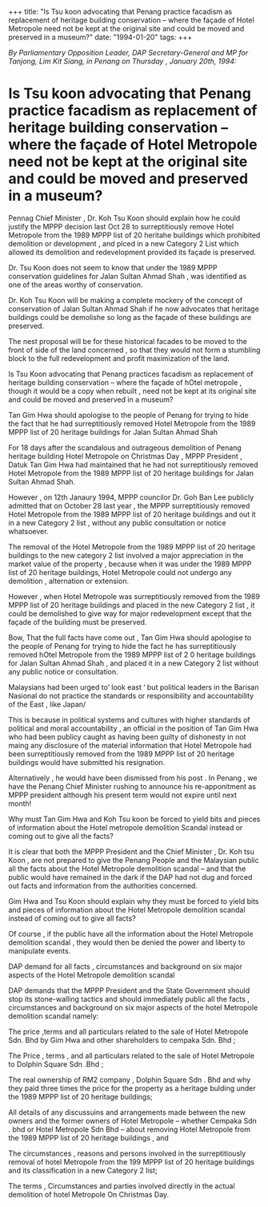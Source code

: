 +++ 
title: "Is Tsu koon advocating that Penang practice facadism as replacement of heritage building conservation – where the façade of Hotel Metropole need not be kept at the original site and could be moved and preserved in a museum?"
date: "1994-01-20"
tags:
+++

_By Parliamentary Opposition Leader, DAP Secretary-General and MP for Tanjong, Lim Kit Siang, in Penang  on Thursday , January  20th, 1994:_

# Is Tsu koon advocating that Penang practice facadism as replacement of heritage building conservation – where the façade of Hotel Metropole need not be kept at the original site and could be moved and preserved in a museum?

Pennag Chief Minister , Dr. Koh Tsu Koon should explain how he could justify the MPPP decision last Oct 28 to surreptitiously remove Hotel Metropole from the 1989 MPPP list of 20 heritahe buildings which prohibited demolition or development , and plced in a new Category 2 List which allowed its demolition and redevelopment provided its façade is preserved.</u>

Dr. Tsu Koon does not seem to know that under the 1989 MPPP conservation guidelines for Jalan Sultan Ahmad Shah , was identified as one of the areas worthy of conservation.

Dr. Koh Tsu Koon will be making a complete mockery of the concept of conservation of Jalan Sultan Ahmad Shah if he now advocates that heritage buildings could be demolishe so long as the façade of these buildings are preserved.

The nest proposal will be for these historical facades to be moved to the front of side of the land concerned , so that they would not form a stumbling block to the full redevelopment and profit maximization of the land.

Is Tsu Koon advocating that Penang practices facadism as replacement of heritage building conservation – where the façade of hOtel metropole , though it would be a copy when rebuilt , need not be kept at its original site and could be moved and preserved in a museum?

Tan Gim Hwa should apologise to the people of Penang for trying to hide the fact that he had surreptitiously removed Hotel Metropole from the 1989 MPPP list of 20 heritage buildings for Jalan Sultan Ahmad Shah

For 18 days after the scandalous and outrageous demolition of Penang heritage building Hotel Metropole on Christmas Day , MPPP President , Datuk Tan Gim Hwa had maintained that he had not surreptitiously removed Hotel Metropole from the 1989 MPPP list of 20 heritage buildings for Jalan Sultan Ahmad Shah.

However , on 12th Janaury 1994, MPPP councilor Dr. Goh Ban Lee publicly admitted that on October 28 last year , the MPPP surreptitiously removed Hotel Metropole from the 1989 MPPP list of 20 heritage buildings and out it in a new Category 2 list , without any public consultation or notice whatsoever.

The removal of the Hotel Metropole from the 1989 MPPP list of 20 heritage buildings to the new category 2 list involved a major appreciation in the market value of the property , because when it was under the 1989 MPPP list of 20 heritage buildings, Hotel Metropole could not undergo any demolition , alternation or extension.

However , when Hotel Metropole was surreptitiously removed from the 1989 MPPP list of 20 heritage buildings and placed in the new Category 2 list , it could be  demolished to give way for major redevelopment except that the façade of the building must be preserved.

Bow, That the full facts have come out , Tan Gim Hwa should apologise to the people of Penang for trying to hide the fact he has surreptitiously removed hOtel Metropole from the 1989 MPPP list of 2 0 heritage buildings for Jalan Sultan Ahmad Shah , and placed it in a new Category 2 list without any public notice or consultation.

Malaysians had been urged to’ look east ‘ but political leaders in the Barisan Nasional do not practice the standards or responsibility and accountability of the East , like Japan/

This is because in political systems and cultures with higher standards of political and moral accountability , an official in the position of Tan Gim Hwa who had been publicy caught as having been guilty of dishonesty in not maing any disclosure of the material information that Hotel Metropole had been surreptitiously removed from the 1989 MPPP list of 20 heritage buildings would have submitted his resignation.

Alternatively , he would have been dismissed from his post . In Penang , we have the Penang Chief Minister rushing to announce his re-apponitment as MPPP president although his present term would not expire until next month!

Why must Tan Gim Hwa and Koh Tsu koon be forced to yield bits and pieces of information about the Hotel metropole demolition Scandal instead or coming out to give all the facts?

It is clear that both the MPPP President and the Chief Minister , Dr. Koh tsu Koon , are not prepared to give the Penang People and the Malaysian public all the facts about the Hotel Metropole demolition scandal – and that the public would have remained in the dark if the DAP had not dug and forced out facts and information from the authorities concerned.

Gim Hwa and Tsu Koon should explain why they must be forced to yield bits and pieces of information about the Hotel Metropole demolition scandal instead of coming out to give all facts?

Of course , if the public have all the information about the Hotel Metropole demolition scandal , they would then be denied the power and liberty to manipulate events.

DAP demand for all facts , circumstances and background on six major aspects of the Hotel Metropole demolition scandal

DAP demands that the MPPP President and the State Government should stop its stone-walling tactics and should immediately public all the facts , circumstances and background on six major aspects of the hotel Metropole demolition scandal namely:

The price ,terms and all particulars related to the sale of Hotel Metropole Sdn. Bhd by Gim Hwa and other shareholders to cempaka Sdn. Bhd ;

The Price , terms , and all particulars related to the sale of Hotel Metropole to Dolphin Square Sdn .Bhd ;

The real ownership of RM2 company , Dolphin Square Sdn . Bhd and why they paid three times the price for the property as a heritage bulding under the 1989 MPPP list of 20 heritage buildings;

All details of any discussuins and arrangements made between the new owners and the former owners of Hotel Metropole – whether Cempaka Sdn . bhd or Hotel Metropole Sdn Bhd – about removing Hotel Metropole from the 1989 MPPP list of 20 heritage buildings , and 

The circumstances , reasons and persons involved in the surreptitiously removal of hotel Metropole from  the 199 MPPP list of 20 heritage buildings and its classification in a new Category 2 list;

The terms , Circumstances and parties involved directly in the actual demolition of hotel Metropole On Christmas Day.
 
